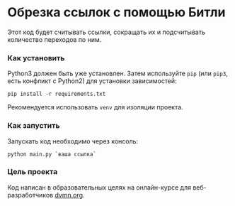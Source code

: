 # Обрезка ссылок с помощью Битли

Этот код будет считывать ссылки, сокращать их и подсчитывать количество переходов по ним.

### Как установить

Python3 должен быть уже установлен. 
Затем используйте `pip` (или `pip3`, есть конфликт с Python2) для установки зависимостей:
```
pip install -r requirements.txt
```
Рекомендуется использовать `venv` для изоляции проекта.

### Как запустить

Запускать код необходимо через консоль:
```
python main.py `ваша ссылка`
```

### Цель проекта

Код написан в образовательных целях на онлайн-курсе для веб-разработчиков [dvmn.org](https://dvmn.org/).
